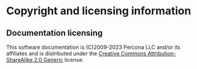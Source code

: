 # Copyright and licensing information

## Documentation licensing

This software documentation is (C)2009-2023 Percona LLC and/or its affiliates
and is distributed under the [Creative Commons Attribution-ShareAlike 2.0
Generic](http://creativecommons.org/licenses/by-sa/2.0/) license.
